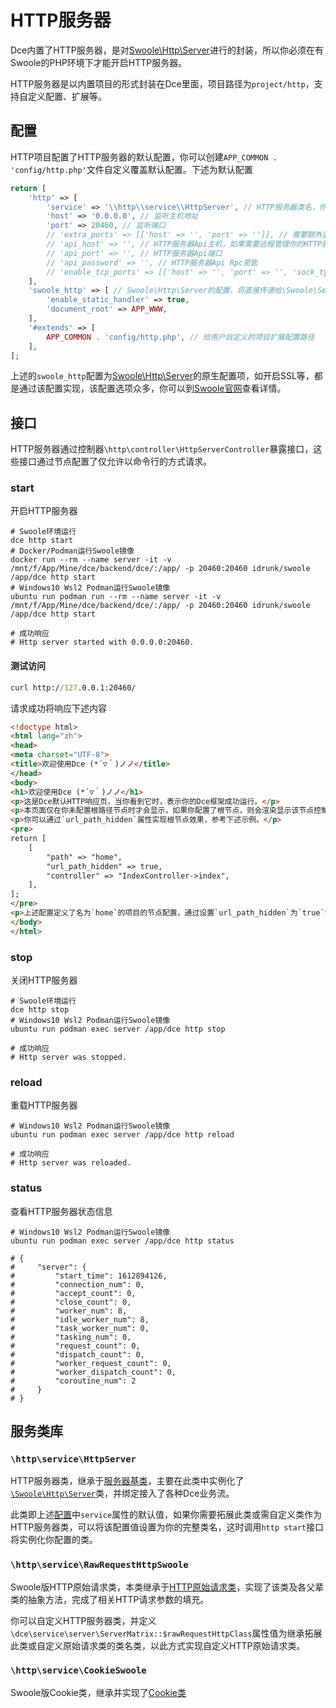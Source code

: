 # HTTP服务器

Dce内置了HTTP服务器，是对[Swoole\Http\Server](/other/links.md#Http服务器)进行的封装，所以你必须在有Swoole的PHP环境下才能开启HTTP服务器。

HTTP服务器是以内置项目的形式封装在Dce里面，项目路径为`project/http`，支持自定义配置、扩展等。


## 配置

HTTP项目配置了HTTP服务器的默认配置，你可以创建`APP_COMMON . 'config/http.php'`文件自定义覆盖默认配置。下述为默认配置

```php
return [
    'http' => [
        'service' => '\\http\\service\\HttpServer', // HTTP服务器类名，你可以在自定义扩展配置中覆盖定义为服务器子类
        'host' => '0.0.0.0', // 监听主机地址
        'port' => 20460, // 监听端口
        // 'extra_ports' => [['host' => '', 'port' => '']], // 需要额外监听的HTTP端口
        // 'api_host' => '', // HTTP服务器Api主机，如果需要远程管理你的HTTP服务器，可以通过此Rpc接口实现
        // 'api_port' => '', // HTTP服务器Api端口
        // 'api_password' => '', // HTTP服务器Api Rpc密匙
        // 'enable_tcp_ports' => [['host' => '', 'port' => '', 'sock_type' => 0]], // 需要额外监听的TCP端口集，配置后将同时开启TCP支持
    ],
    'swoole_http' => [ // Swoole\Http\Server的配置，将直接传递给\Swoole\Server::set方法使用
        'enable_static_handler' => true,
        'document_root' => APP_WWW,
    ],
    '#extends' => [
        APP_COMMON . 'config/http.php', // 给用户自定义的项目扩展配置路径
    ],
];
```

上述的`swoole_http`配置为[Swoole\Http\Server](/other/links.md#Http服务器)的原生配置项，如开启SSL等，都是通过该配置实现，该配置选项众多，你可以到[Swoole官网](/other/links.md#Http服务器)查看详情。



## 接口

HTTP服务器通过控制器`\http\controller\HttpServerController`暴露接口，这些接口通过节点配置了仅允许以命令行的方式请求。


### start

开启HTTP服务器

```shell
# Swoole环境运行
dce http start
# Docker/Podman运行Swoole镜像
docker run --rm --name server -it -v /mnt/f/App/Mine/dce/backend/dce/:/app/ -p 20460:20460 idrunk/swoole /app/dce http start
# Windows10 Wsl2 Podman运行Swoole镜像
ubuntu run podman run --rm --name server -it -v /mnt/f/App/Mine/dce/backend/dce/:/app/ -p 20460:20460 idrunk/swoole /app/dce http start

# 成功响应
# Http server started with 0.0.0.0:20460.
```

#### 测试访问
```cmd
curl http://127.0.0.1:20460/
```

请求成功将响应下述内容
```html
<!doctype html>
<html lang="zh">
<head>
<meta charset="UTF-8">
<title>欢迎使用Dce (*´▽｀)ノノ</title>
</head>
<body>
<h1>欢迎使用Dce (*´▽｀)ノノ</h1>
<p>这是Dce默认HTTP响应页，当你看到它时，表示你的Dce框架成功运行。</p>
<p>本页面仅在你未配置根路径节点时才会显示，如果你配置了根节点，则会渲染显示该节点控制器的响应内容。</p>
<p>你可以通过`url_path_hidden`属性实现根节点效果，参考下述示例。</p>
<pre>
return [
    [
        "path" => "home",
        "url_path_hidden" => true,
        "controller" => "IndexController->index",
    ],
];
</pre>
<p>上述配置定义了名为`home`的项目的节点配置，通过设置`url_path_hidden`为`true`实现可隐藏路径访问，即你可以通过`http://127.0.0.1/`路径请求`IndexController->index`控制器方法。</p>
</body>
</html>
```


### stop

关闭HTTP服务器

```shell
# Swoole环境运行
dce http stop
# Windows10 Wsl2 Podman运行Swoole镜像
ubuntu run podman exec server /app/dce http stop

# 成功响应
# Http server was stopped.
```


### reload

重载HTTP服务器

```shell
# Windows10 Wsl2 Podman运行Swoole镜像
ubuntu run podman exec server /app/dce http reload

# 成功响应
# Http server was reloaded.
```


### status

查看HTTP服务器状态信息

```shell
# Windows10 Wsl2 Podman运行Swoole镜像
ubuntu run podman exec server /app/dce http status

# {
#     "server": {
#         "start_time": 1612894126,
#         "connection_num": 0,
#         "accept_count": 0,
#         "close_count": 0,
#         "worker_num": 8,
#         "idle_worker_num": 8,
#         "task_worker_num": 0,
#         "tasking_num": 0,
#         "request_count": 0,
#         "dispatch_count": 0,
#         "worker_request_count": 0,
#         "worker_dispatch_count": 0,
#         "coroutine_num": 2
#     }
# }
```


## 服务类库

### `\http\service\HttpServer`

HTTP服务器类，继承于[服务器基类](/service/README.md#服务器基类)，主要在此类中实例化了[`\Swoole\Http\Server`](/other/links.md#Http服务器)类，并绑定接入了各种Dce业务流。

此类即上述[配置](#配置)中`service`属性的默认值，如果你需要拓展此类或需自定义类作为HTTP服务器类，可以将该配置值设置为你的完整类名，这时调用`http start`接口将实例化你配置的类。



### `\http\service\RawRequestHttpSwoole`

Swoole版HTTP原始请求类，本类继承于[HTTP原始请求类](/request/raw.md#dce-project-request-rawrequesthttp)，实现了该类及各父辈类的抽象方法，完成了相关HTTP请求参数的填充。

你可以自定义HTTP服务器类，并定义`\dce\service\server\ServerMatrix::$rawRequestHttpClass`属性值为继承拓展此类或自定义原始请求类的类名类，以此方式实现自定义HTTP原始请求类。



### `\http\service\CookieSwoole`

Swoole版Cookie类，继承并实现了[Cookie类](/request/cookie.md)



